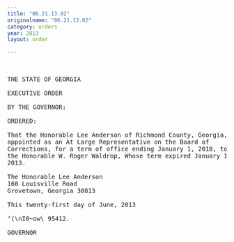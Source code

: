 ```yaml
---
title: "06.21.13.02"
originalname: "06.21.13.02"
category: orders
year: 2013
layout: order

---
```

<pre>
 

THE STATE OF GEORGIA

EXECUTIVE ORDER

BY THE GOVERNOR:

ORDERED:

That the Honorable Lee Anderson of Richmond County, Georgia, is
appointed as an At Large Representative on the Board of
Corrections, for a term of office ending January 1, 2018, to succeed
the Honorable W. Roger Waldrop, Whose term expired January 1,
2013.

The Honorable Lee Anderson
160 Louisville Road
Grovetown, Georgia 30813

This twenty-first day of June, 2013

‘(\nI0~ow\ 95412.

GOVERNOR

</pre>
